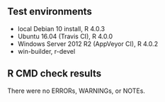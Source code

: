 ## Test environments
* local Debian 10 install, R 4.0.3
* Ubuntu 16.04 (Travis CI), R 4.0.0
* Windows Server 2012 R2 (AppVeyor CI), R 4.0.2
* win-builder, r-devel

## R CMD check results
There were no ERRORs, WARNINGs, or NOTEs.
